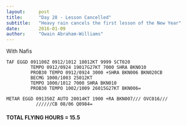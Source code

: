 ```yaml
---
layout:     post
title:      "Day 28 - Lesson Cancelled"
subtitle:   "Heavy rain cancels the first lesson of the New Year"
date:       2016-01-09
author:     "Owain Abraham-Williams"
---
```


With Nafis

    TAF EGGD 091100Z 0912/1012 18012KT 9999 SCT020
             TEMPO 0912/0924 19017G27KT 7000 SHRA BKN010
             PROB30 TEMPO 0912/0924 3000 +SHRA BKN006 BKN020CB
             BECMG 1000/1003 25012KT
             TEMPO 1000/1012 7000 SHRA BKN010
             PROB30 TEMPO 1002/1009 26015G27KT BKN006=

    METAR EGGD 091350Z AUTO 20014KT 1900 +RA BKN007/// OVC016///
               //////CB 08/06 Q0984=

#### TOTAL FLYING HOURS = 15.5